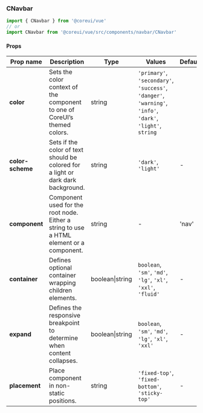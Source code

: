 ### CNavbar

```jsx
import { CNavbar } from '@coreui/vue'
// or
import CNavbar from '@coreui/vue/src/components/navbar/CNavbar'
```

#### Props

| Prop name        | Description                                                                             | Type            | Values                                                                                                    | Default |
| ---------------- | --------------------------------------------------------------------------------------- | --------------- | --------------------------------------------------------------------------------------------------------- | ------- |
| **color**        | Sets the color context of the component to one of CoreUI’s themed colors.               | string          | `'primary'`, `'secondary'`, `'success'`, `'danger'`, `'warning'`, `'info'`, `'dark'`, `'light'`, `string` |         |
| **color-scheme** | Sets if the color of text should be colored for a light or dark dark background.        | string          | `'dark'`, `'light'`                                                                                       | -       |
| **component**    | Component used for the root node. Either a string to use a HTML element or a component. | string          | -                                                                                                         | 'nav'   |
| **container**    | Defines optional container wrapping children elements.                                  | boolean\|string | `boolean`, `'sm'`, `'md'`, `'lg'`, `'xl'`, `'xxl'`, `'fluid'`                                             | -       |
| **expand**       | Defines the responsive breakpoint to determine when content collapses.                  | boolean\|string | `boolean`, `'sm'`, `'md'`, `'lg'`, `'xl'`, `'xxl'`                                                        | -       |
| **placement**    | Place component in non-static positions.                                                | string          | `'fixed-top'`, `'fixed-bottom'`, `'sticky-top'`                                                           | -       |

